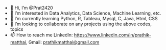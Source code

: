 - 👋 Hi, I’m @Prat2420
- 👀 I’m interested in Data Analytics, Data Science, Machine Learning, etc. 
- 🌱 I’m currently learning Python, R, Tableau, Mysql, C, Java, Html, CSS
- 💞️ I’m looking to collaborate on any projects using the above codes, topics
- 📫 How to reach me 
LinkedIn: https://www.linkedin.com/in/prathik-matthai, 
Gmail: prathikmatthai@gmail.com 

<!---
Prat2420/Prat2420 is a ✨ special ✨ repository because its `README.md` (this file) appears on your GitHub profile.
You can click the Preview link to take a look at your changes.
--->
